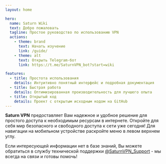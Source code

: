 ```yaml
---
layout: home

hero:
  name: Saturn Wiki
  text: Добро пожаловать
  tagline: Простое руководство по использованию VPN
  actions:
    - theme: brand
      text: Начать изучение
      link: /guide/
    - theme: alt
      text: Открыть Telegram-бот
      link: https://t.me/SaturnVPN_bot?start=wiki

features:
  - title: Простота использования
    details: Интуитивно понятный интерфейс и подробная документация
  - title: Быстрая работа
    details: Оптимизированная производительность для лучшего опыта
  - title: Открытый код
    details: Проект с открытым исходным кодом на GitHub
---
```


<div class="intro-section">
<div class="intro-content">
<p><strong>Saturn VPN</strong> предоставляет Вам надежное и удобное решение для простого доступа к необходимым ресурсам в интернете. Откройте для себя мир безопасного и свободного доступа к сети уже сегодня! Для навигации на мобильном устройстве раскройте меню в левом верхнем углу.</p>

<div class="hint">
Если интересующей информации нет в базе знаний, Вы можете обратиться в службу технической поддержки <a href="https://t.me/SaturnVPN_Support" target="_blank">@SaturnVPN_Support</a> - мы всегда на связи и готовы помочь!
</div>
</div>
</div>
